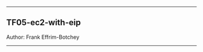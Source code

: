---------------------------------------------------

## TF05-ec2-with-eip

Author: Frank Effrim-Botchey

---------------------------------------------------

